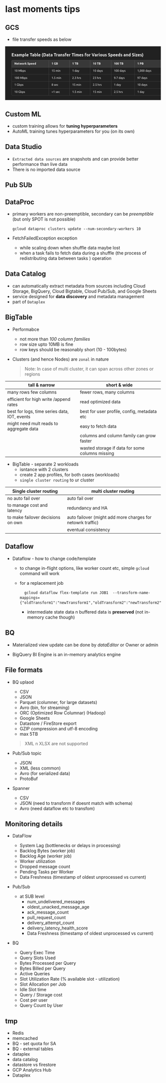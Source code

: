 # last moments tips

## GCS

* file transfer speeds as below

![GCS Speeds](docs/images/gcs-speed-time.png)

## Custom ML

* custom training allows for **tuning hyperparameters**
* AutoML training tunes hyperparameters for you (on its own)

## Data Studio

* `Extracted data sources` are snapshots and can provide better performance than live data
* There is no imported data source

## Pub SUb

## DataProc

* primary workers are non-preemptible, secondary can be *preemptible* (but only SPOT is not possible)

    ```shell
    gcloud dataproc clusters update --num-secondary-workers 10
    ```

* FetchFailedException exception
  * while scaling down when shuffle data maybe lost
  * when a task fails to fetch data during a shuffle (the process of redistributing data between tasks ) operation

## Data Catalog  

* can automatically extract metadata from sources including Cloud Storage, BigQuery, Cloud Bigtable, Cloud Pub/Sub, and Google Sheets
* service designed for **data discovery** and metadata management
* part of `Dataplex`

## BigTable

* Performabce
  * not more than *100 column families*
  * row size upto 10MB is fine
  * row keys should be reasonably short (10 - 100bytes)

* Clusters (and hence Nodes) are `zonal` in nature
  > Note: In case of multi cluster, it can span across other zones or regions

|  tall & narrow |  short & wide |
| --- | --- |
| many rows few columns | fewer rows, many columns   |
| efficient for high write /append rates | read optimized data  |
| best for logs, time series data, IOT, events |  best for user profile, config, metadata etc |
| might need mult reads to aggregate data | easy to fetch data  |
|   |  columns and column family can grow faster  |
|   |  wasted storage if data for some columns missing |

* BigTable - separate 2 workloads
  * isntance with 2 clusters
  * create 2 app profiles, for both cases (workloads)
  * `single cluster routing` to ur cluster

| Single cluster routing | multi cluster routing |
| --- | --- |
| no auto fail over | auto fail over |
| to manage cost and latency | redundancy and HA  |
| to make failover decisions on own | auto failover (might add more charges for netowrk traffic)  |
|  | eventual consistency |

## Dataflow

* Dataflow - how to change code/template
  * to change in-flight options, like worker count etc, simple `gcloud` command will work
  * for a replacement job

    ```shell
      gcloud dataflow flex-template run JOB1  --transform-name-mappings={"oldTransform1":"newTransform1","oldTransform2":"newTransform2",...}
    ```

    * intermediate state data n buffered data is **preserved** (not in-memory cache though)

## BQ

* Materialized view update can be done by *dataEditor* or Owner or admin

* BigQuery BI Engine is an in-memory analytics engine

## File formats

* BQ uplaod
  * CSV
  * JSON
  * Parquet (columner, for large datasets)
  * Avro (bin, for streaming)
  * ORC (Optimized Row Columnar) (Hadoop)
  * Google Sheets
  * Datastore / FireStore export
  * GZIP compression and utf-8 encoding
  * max 5TB
  > XML n XLSX are not supported

* Pub/Sub topic
  * JSON
  * XML (less common)
  * Avro (for serialized data)
  * ProtoBuf

* Spanner
  * CSV
  * JSON (need to transform if doesnt match with schema)
  * Avro (need dataflow etc to transfom)

## Monitoring details

* DataFlow
  * System Lag (bottlenecks or delays in processing)
  * Backlog Bytes  (worker job)
  * Backlog Age (worker job)
  * Worker utilization
  * Dropped message count
  * Pending Tasks per Worker
  * Data Freshness (timestamp of oldest unprocessed vs current)

* Pub/Sub
  * at SUB level
    * num_undelivered_messages
    * oldest_unacked_message_age
    * ack_message_count
    * pull_request_count
    * delivery_attempt_count
    * delivery_latency_health_score
    * Data Freshness (timestamp of oldest unprocessed vs current)

* BQ
  * Query Exec Time
  * Query Slots Used
  * Bytes Processed per Query
  * Bytes Billed per Query
  * Active Queries
  * Slot Utilization Rate (% available slot - utilization)
  * Slot Allocation per Job
  * Idle Slot time
  * Query / Storage cost
  * Cost per user
  * Query Count by User

## tmp

* Redis
* memcached
* BQ - set quota for SA
* BQ - external tables
* dataplex
* data catalog
* datastore vs firestore
* GCP Analytics Hub
* Dataplex
